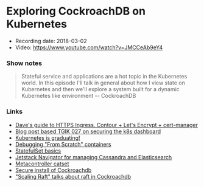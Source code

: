 # Exploring CockroachDB on Kubernetes

- Recording date: 2018-03-02
- Video: https://www.youtube.com/watch?v=JMCCeAb9eY4

### Show notes

> Stateful service and applications are a hot topic in the Kubernetes world. In this episode I'll talk in general about how I view state on Kubernetes and then we'll explore a system built for a dynamic Kubernetes like environment -- CockroachDB

### Links

 - [Dave's guide to HTTPS Ingress. Contour + Let's Encrypt + cert-manager](https://blog.heptio.com/how-to-deploy-web-applications-on-kubernetes-with-heptio-contour-and-lets-encrypt-d58efbad9f56)
 - [Blog post based TGIK 027 on securing the k8s dashboard](https://blog.heptio.com/on-securing-the-kubernetes-dashboard-16b09b1b7aca)
 - [Kubernetes is graduating!](https://lists.cncf.io/g/cncf-toc/topic/vote_kubernetes_moving_to/12935280?p=,,,20,0,0,0::recentpostdate%2Fsticky,,,20,2,0,12935280)
 - [Debugging "From Scratch" containers](https://ahmet.im/blog/debugging-scratch/)
 - [StatefulSet basics](https://kubernetes.io/docs/tutorials/stateful-application/basic-stateful-set/#writing-to-stable-storage)
 - [Jetstack Navigator for managing Cassandra and Elasticsearch](https://github.com/jetstack/navigator)
 - [Metacontroller catset](https://github.com/GoogleCloudPlatform/metacontroller/tree/master/examples/catset)
 - [Secure install of Cockroachdb](https://www.cockroachlabs.com/docs/stable/orchestrate-cockroachdb-with-kubernetes.html)
 - ["Scaling Raft" talks about raft in Cockroachdb](https://www.cockroachlabs.com/blog/scaling-raft/)